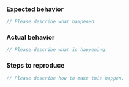 ### Expected behavior
<!-- What did you expect to happen? -->
```csharp
// Please describe what happened.
```

### Actual behavior
<!-- What happened instead? -->
```csharp
// Please describe what is happening.
```

### Steps to reproduce
<!-- How was this discovered? -->
```csharp
// Please describe how to make this happen.
```